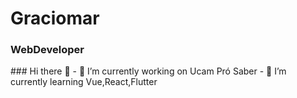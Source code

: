 <h1>Graciomar</h1>
<h3>WebDeveloper</h3>
### Hi there 👋
- 🔭 I’m currently working on Ucam Pró Saber
- 🌱 I’m currently learning Vue,React,Flutter
<!--
**graciomar/graciomar** is a ✨ _special_ ✨ repository because its `README.md` (this file) appears on your GitHub profile.

Here are some ideas to get you started:

- 🔭 I’m currently working on ...
- 🌱 I’m currently learning ...
- 👯 I’m looking to collaborate on ...
- 🤔 I’m looking for help with ...
- 💬 Ask me about ...
- 📫 How to reach me: ...
- 😄 Pronouns: ...
- ⚡ Fun fact: ...
-->
